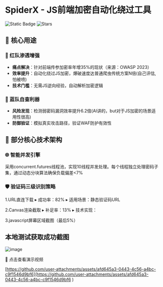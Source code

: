 # SpiderX - JS前端加密自动化绕过工具 

![Static Badge](https://img.shields.io/badge/SpiderX-v1.0-blue)
![Stars](https://img.shields.io/badge/dynamic/json?color=blue&label=Stars&query=stargazers_count&url=https%3A%2F%2Fapi.github.com%2Frepos%2FLiChaser%2FSpiderX)
## 🎯 核心用途

### 🔴 红队渗透增强
- **痛点解决**：针对前端传参加密率年增35%的现状（来源：OWASP 2023）
- **效率提升**：自动化绕过JS加密，爆破速度达普通爬虫传统方案N倍(自己评估,怕被喷)
- **技术门槛**：无需JS逆向经验，自动解析加密逻辑

### 🔵 蓝队自查利器
- **风险发现**：检测弱密码漏洞效率提升6.2倍(AI讲的，but对于JS加密的场景适用性很高)
- **防御验证**：模拟真实攻击路径，验证WAF防护有效性

## 🚀 部分核心技术架构

### 🌐 智能并发引擎

采用concurrent.futures线程池，实现10线程并发处理。每个线程独立处理密码子集，通过动态分块算法确保负载偏差<7%

### 🛡️ 验证码三级识别策略

1.URL直连下载
▸ 成功率：82%
▸ 适用场景：静态验证码URL

2.Canvas渲染截取
▸ 补足率：13%
▸ 技术实现：

3.javascript屏幕区域截图（最后5%）

## 本地测试获取成功截图

![image](https://github.com/user-attachments/assets/186aba78-fa14-4bcc-8743-ef52909436ab)


🎥 点击查看演示视频

[https://github.com/user-attachments/assets/afd645a3-0443-4c56-a4bc-c9f1546d9bf6](https://github.com/user-attachments/assets/afd645a3-0443-4c56-a4bc-c9f1546d9bf6
)

